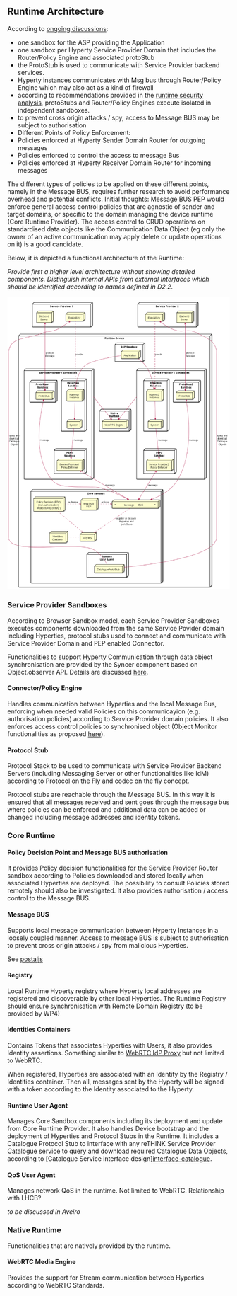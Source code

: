 ## Runtime Architecture

According to [ongoing discussions](https://github.com/reTHINK-project/core-framework/issues/41):
* one sandbox for the ASP providing the Application
* one sandbox per Hyperty Service Provider Domain that includes the Router/Policy Engine and associated protoStub
* the ProtoStub is used to communicate with Service Provider backend services.
* Hyperty instances communicates with Msg bus through Router/Policy Engine which may also act as a kind of firewall
* according to recommendations provided in the [runtime security analysis](securityanalysis.md), protoStubs and Router/Policy Engines execute isolated in independent sandboxes.
* to prevent cross origin attacks / spy, access to Message BUS may be subject to authorisation
* Different Points of Policy Enforcement:
 * Policies enforced at Hyperty Sender Domain Router for outgoing messages
 * Policies enforced to control the access to message Bus
 * Policies enforced at Hyperty Receiver Domain Router for incoming messages

 The different types of policies to be applied on these different points, namely in the Message BUS, requires further research to avoid performance overhead and potential conflicts. Initial thoughts:
 Message BUS PEP would enforce general access control policies that are agnostic of sender and target domains, or specific to the domain managing the device runtime (Core Runtime Provider). The access control to CRUD operations on standardised data objects like the Communication Data Object (eg only the owner of an active communication may apply delete or update operations on it) is a good candidate.

Below, it is depicted a functional architecture of the Runtime:

*Provide first a higher level architecture without showing detailed components. Distinguish internal APIs from external Interfaces which should be identified according to names defined in D2.2.*

<!--
@startuml "Runtime_Architecture_new.png"


node "Service Provider 1" as SP1 {
	node Repository as Repo1
	node "Backend\nServer" as Msg1

	Repo1 -[hidden]left- Msg1
}


node "Service Provider 2" as SP2 {
	node Repository as Repo2
	node "Backend\nServer" as Msg2

	Repo2 -[hidden]right- Msg2
}

node "Runtime Device" as rt {

 node "ASP Sandbox" as ASPSand {
	 node "Application" as App 
	}

 SP1 -[hidden]down- App
 SP2 -[hidden]right- App

 node "Service Provider 1 Sandboxes" as SP1Sand {

 node "Hyperties\nSandbox" as H1Sand {


	 node "Hyperty1\nInstance" as H1
	 node "Syncer" as Sync1
	 H1 -down-> Sync1
	 }

 node "ProtoStub1\nSandbox" as Proto1Sand {

	 node "ProtoStub" as Proto1
 }

 node "PEP1\nSandbox" as PEP1Sand {
	 node "Service Provider1\nPolicy Enforcer" as PEP1
 }


  Sync1 -> PEP1 : message


 }

node "Service Provider 2 Sandboxes" as SP2Sand {

 node "Hyperties\nSandbox" as H2Sand {
	 node "Hyperty2\nInstance" as H2
	 node "Syncer" as Sync2
	 H2 -down-> Sync2
	 }

 node "PEP2\nSandbox" as PEP2Sand {
	 node "Service Provider2\nPolicy Enforcer" as PEP2
	 }

 node "ProtoStub2\nSandbox" as Proto2Sand {

  node "ProtoStub" as Proto2
  }


  Sync2 -> PEP2 : message

 }

 App -down-> H1

 App -down-> H2


Repo1 ..down-> H1: provide

Repo2 ..down-> H2: provide

Msg1 <-down-> Proto1 : protocol\nmessage

Msg2 <-down-> Proto2 : protocol\nmessage

node "Core Sandbox" as core {

 node "*            Message      BUS                *" as Bus 

 node "Msg BUS\nPEP" as BusPEP

 node "Registry" as Reg

 node "Identities\nContainer" as ID

 node "Policy Decision (PDP)\n(incl Authorisation)\n+Policies Repository )" as PDP

 node "Runtime\nUser Agent" as RunUA {
	node "CatalogueProtoStub" as RepUA
 }

 RunUA -[hidden]up- Reg
 }


node "Native\nRuntime" as native {
node "WebRTC Engine" as WRTC
	
}

 Bus <-up-> Proto1 : message

 Bus <-up-> Proto2 : message

 BusPEP ..right-> Bus : enforce

 PDP ..right-> BusPEP : authorise

 PDP .down-> Reg

 PEP1 <-down-> Bus : message

 PEP2 <-down-> Bus : message

 Reg .left. ID

 Reg <-up. Bus: register or discover\nHyperties and\n protoStubs

 WRTC <-up- SP1Sand

 WRTC <-up- SP2Sand
 	}

RepUA -> Repo1 : query and\n download \nCatalogue\n Objects
RepUA -> Repo2 : query and\n download \nCatalogue\n Objects

@enduml
-->


![Runtime Architecture](Runtime_Architecture_new.png)

### Service Provider Sandboxes

According to Browser Sandbox model, each Service Provider Sandboxes executes components downloaded from the same Service Povider domain including Hyperties, protocol stubs used to connect and communicate with Service Provider Domain and PEP enabled Connector. 

Functionalities to support Hyperty Communication through data object synchronisation are provided by the Syncer component based on Object.observer API. Details are discussed [here](https://github.com/reTHINK-project/architecture/blob/master/docs/datamodel/data-synch/readme.md).

#### Connector/Policy Engine

Handles communication between Hyperties and the local Message Bus, enforcing when needed valid Policies on this communicayion (e.g. authorisation policies) according to Service Provider domain policies. It also enforces access control policies to synchronised object (Object Monitor functionalities as proposed [here](https://github.com/reTHINK-project/architecture/issues/52)).

#### Protocol Stub

Protocol Stack to be used to communicate with Service Provider Backend Servers (including Messaging Server or other functionalities like IdM) according to Protocol on the Fly and codec on the fly concept.

Protocol stubs are reachable through the Message BUS. In this way it is ensured that all messages received and sent goes through the message bus where policies can be enforced and additional data can be added or changed including message addresses and identity tokens.


### Core Runtime

#### Policy Decision Point and Message BUS authorisation

It provides Policy decision functionalities for the Service Provider Router sandbox according to Policies downloaded and stored locally when associated Hyperties are deployed. The possibility to consult Policies stored remotely should also be investigated. It also provides authorisation / access control to the Message BUS.

#### Message BUS

Supports local message communication between Hyperty Instances in a loosely coupled manner. Access to message BUS is subject to authorisation to prevent cross origin attacks / spy from malicious Hyperties.

See [postaljs](https://github.com/postaljs/postal.js)

#### Registry

Local Runtime Hyperty registry where Hyperty local addresses are registered and discoverable by other local Hyperties. The Runtime Registry should ensure synchronisation with Remote Domain Registry (to be provided by WP4)

#### Identities Containers

Contains Tokens that associates Hyperties with Users, it also provides Identity assertions. Something similar to [WebRTC IdP Proxy](http://w3c.github.io/webrtc-pc/#identity) but not limited to WebRTC.

When registered, Hyperties are associated with an Identity by the Registry / Identities container. Then all, messages sent by the Hyperty will be signed with a token according to the Identity associated to the Hyperty. 


#### Runtime User Agent

Manages Core Sandbox components including its deployment and update from Core Runtime Provider. It also handles Device bootstrap and the deployment of Hyperties and Protocol Stubs in the Runtime. It includes a Catalogue Protocol Stub to interface with any reTHINK Service Provider Catalogue service to query and download required Catalogue Data Objects, according to [Catalogue Service interface design][interface-catalogue](https://github.com/reTHINK-project/architecture/blob/master/docs/interface-design/Interface-Design.md#73-catalogue-interface).

#### QoS User Agent

Manages network QoS in the runtime. Not limited to WebRTC. Relationship with LHCB?

*to be discussed in Aveiro*

### Native Runtime

Functionalities that are natively provided by the runtime.

#### WebRTC Media Engine

Provides the support for Stream communication betweeb Hyperties according to WebRTC Standards.


